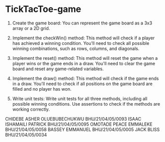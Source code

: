 # TickTacToe-game



1. Create the game board: You can represent the game board as a 3x3 array or a 2D grid.

2. Implement the checkWin() method: This method will check if a player has achieved a winning condition. You'll need to check all possible winning combinations, such as rows, columns, and diagonals.

3. Implement the reset() method: This method will reset the game when a player wins or the game ends in a draw. You'll need to clear the game board and reset any game-related variables.

4. Implement the draw() method: This method will check if the game ends in a draw. You'll need to check if all positions on the game board are filled and no player has won.

5. Write unit tests: Write unit tests for all three methods, including all possible winning conditions. Use assertions to check if the methods are working correctly.


CHIDEBE ASHER OLUEBUBECHUKWU
BHU/21/04/05/0093
ISAAC ISHAMAILI PATRICK
BHU/21/04/05/0095
OMOTADE PEACE EMMALEKE
BHU/21/04/05/0058
BASSEY EMMANUEL
BHU/21/04/05/0005
JACK BLISS
BHU/21/04/05/0034
